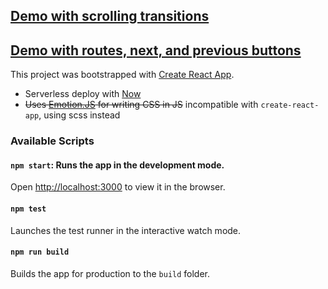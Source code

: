 ## [Demo with scrolling transitions](http://sliding-transitions.esteladiaz.now.sh)
## [Demo with routes, next, and previous buttons](http://routes.esteladiaz.now.sh)
This project was bootstrapped with [Create React App](https://github.com/facebook/create-react-app).

- Serverless deploy with [Now](https://zeit.co/now)
- ~~Uses [Emotion.JS](https://emotion.sh/) for writing CSS in JS~~ incompatible with `create-react-app`, using scss instead

### Available Scripts

#### `npm start`: Runs the app in the development mode.
Open [http://localhost:3000](http://localhost:3000) to view it in the browser.

#### `npm test`
Launches the test runner in the interactive watch mode.

#### `npm run build`
Builds the app for production to the `build` folder.
